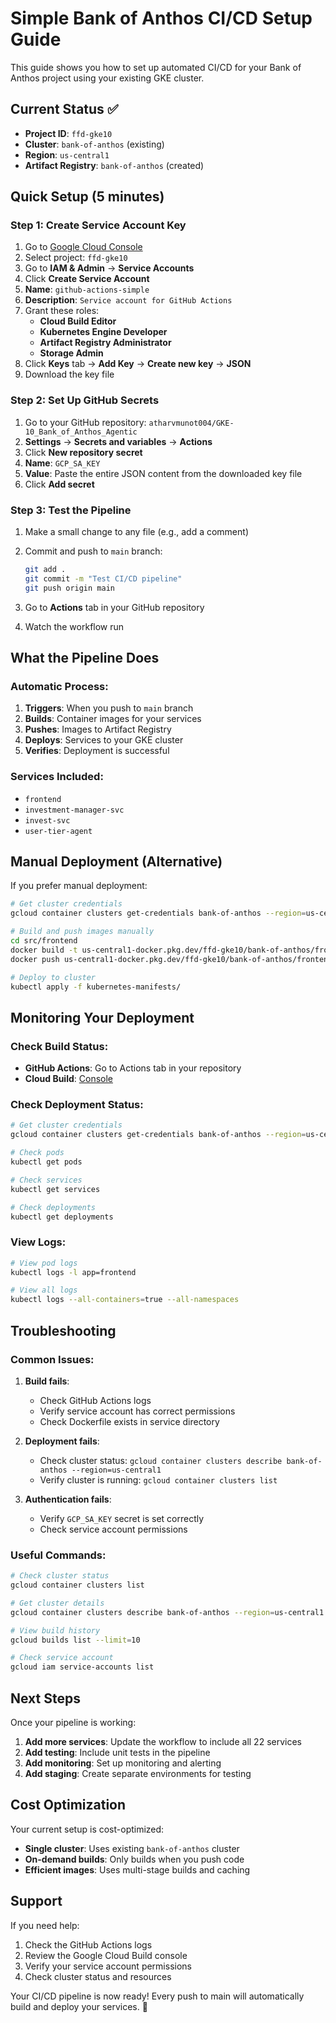 # Simple Bank of Anthos CI/CD Setup Guide

This guide shows you how to set up automated CI/CD for your Bank of Anthos project using your existing GKE cluster.

## Current Status ✅

- **Project ID**: `ffd-gke10`
- **Cluster**: `bank-of-anthos` (existing)
- **Region**: `us-central1`
- **Artifact Registry**: `bank-of-anthos` (created)

## Quick Setup (5 minutes)

### Step 1: Create Service Account Key

1. Go to [Google Cloud Console](https://console.cloud.google.com/)
2. Select project: `ffd-gke10`
3. Go to **IAM & Admin** → **Service Accounts**
4. Click **Create Service Account**
5. **Name**: `github-actions-simple`
6. **Description**: `Service account for GitHub Actions`
7. Grant these roles:
   - **Cloud Build Editor**
   - **Kubernetes Engine Developer**
   - **Artifact Registry Administrator**
   - **Storage Admin**
8. Click **Keys** tab → **Add Key** → **Create new key** → **JSON**
9. Download the key file

### Step 2: Set Up GitHub Secrets

1. Go to your GitHub repository: `atharvmunot004/GKE-10_Bank_of_Anthos_Agentic`
2. **Settings** → **Secrets and variables** → **Actions**
3. Click **New repository secret**
4. **Name**: `GCP_SA_KEY`
5. **Value**: Paste the entire JSON content from the downloaded key file
6. Click **Add secret**

### Step 3: Test the Pipeline

1. Make a small change to any file (e.g., add a comment)
2. Commit and push to `main` branch:
   ```bash
   git add .
   git commit -m "Test CI/CD pipeline"
   git push origin main
   ```

3. Go to **Actions** tab in your GitHub repository
4. Watch the workflow run

## What the Pipeline Does

### Automatic Process:
1. **Triggers**: When you push to `main` branch
2. **Builds**: Container images for your services
3. **Pushes**: Images to Artifact Registry
4. **Deploys**: Services to your GKE cluster
5. **Verifies**: Deployment is successful

### Services Included:
- `frontend`
- `investment-manager-svc`
- `invest-svc`
- `user-tier-agent`

## Manual Deployment (Alternative)

If you prefer manual deployment:

```bash
# Get cluster credentials
gcloud container clusters get-credentials bank-of-anthos --region=us-central1

# Build and push images manually
cd src/frontend
docker build -t us-central1-docker.pkg.dev/ffd-gke10/bank-of-anthos/frontend:latest .
docker push us-central1-docker.pkg.dev/ffd-gke10/bank-of-anthos/frontend:latest

# Deploy to cluster
kubectl apply -f kubernetes-manifests/
```

## Monitoring Your Deployment

### Check Build Status:
- **GitHub Actions**: Go to Actions tab in your repository
- **Cloud Build**: [Console](https://console.cloud.google.com/cloud-build/builds?project=ffd-gke10)

### Check Deployment Status:
```bash
# Get cluster credentials
gcloud container clusters get-credentials bank-of-anthos --region=us-central1

# Check pods
kubectl get pods

# Check services
kubectl get services

# Check deployments
kubectl get deployments
```

### View Logs:
```bash
# View pod logs
kubectl logs -l app=frontend

# View all logs
kubectl logs --all-containers=true --all-namespaces
```

## Troubleshooting

### Common Issues:

1. **Build fails**:
   - Check GitHub Actions logs
   - Verify service account has correct permissions
   - Check Dockerfile exists in service directory

2. **Deployment fails**:
   - Check cluster status: `gcloud container clusters describe bank-of-anthos --region=us-central1`
   - Verify cluster is running: `gcloud container clusters list`

3. **Authentication fails**:
   - Verify `GCP_SA_KEY` secret is set correctly
   - Check service account permissions

### Useful Commands:

```bash
# Check cluster status
gcloud container clusters list

# Get cluster details
gcloud container clusters describe bank-of-anthos --region=us-central1

# View build history
gcloud builds list --limit=10

# Check service account
gcloud iam service-accounts list
```

## Next Steps

Once your pipeline is working:

1. **Add more services**: Update the workflow to include all 22 services
2. **Add testing**: Include unit tests in the pipeline
3. **Add monitoring**: Set up monitoring and alerting
4. **Add staging**: Create separate environments for testing

## Cost Optimization

Your current setup is cost-optimized:
- **Single cluster**: Uses existing `bank-of-anthos` cluster
- **On-demand builds**: Only builds when you push code
- **Efficient images**: Uses multi-stage builds and caching

## Support

If you need help:
1. Check the GitHub Actions logs
2. Review the Google Cloud Build console
3. Verify your service account permissions
4. Check cluster status and resources

Your CI/CD pipeline is now ready! Every push to main will automatically build and deploy your services. 🚀
